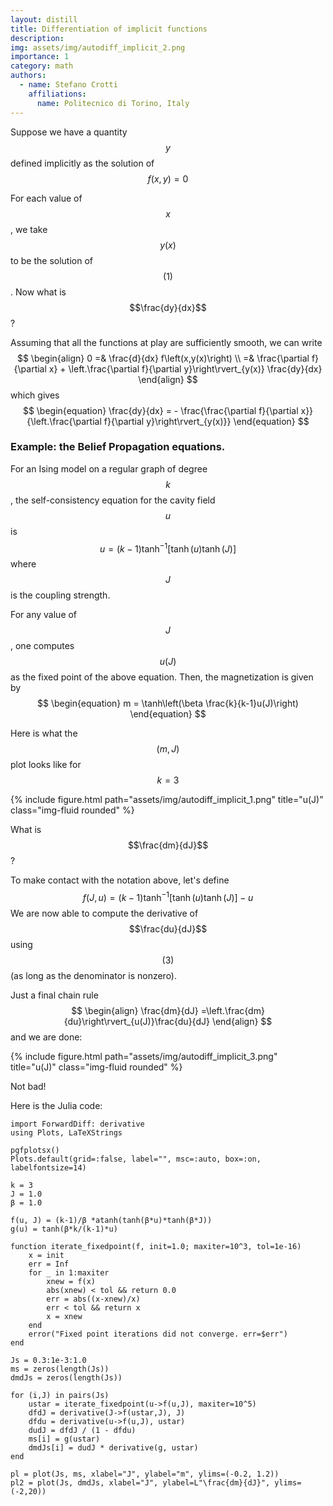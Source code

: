 ```yaml
---
layout: distill
title: Differentiation of implicit functions
description: 
img: assets/img/autodiff_implicit_2.png
importance: 1
category: math
authors:
  - name: Stefano Crotti
    affiliations:
      name: Politecnico di Torino, Italy
---
```


Suppose we have a quantity $$y$$ defined implicitly as the solution of
$$
\begin{equation}
f(x,y)=0
\end{equation}
$$

For each value of $$x$$, we take $$y(x)$$ to be the solution of $$(1)$$.
Now what is $$\frac{dy}{dx}$$?

Assuming that all the functions at play are sufficiently smooth, we can write
$$
\begin{align}
0 =& \frac{d}{dx} f\left(x,y(x)\right) \\
  =&   \frac{\partial f}{\partial x} + \left.\frac{\partial f}{\partial y}\right\rvert_{y(x)} \frac{dy}{dx}
\end{align}
$$
which gives
$$
\begin{equation}
\frac{dy}{dx} = - \frac{\frac{\partial f}{\partial x}}{\left.\frac{\partial f}{\partial y}\right\rvert_{y(x)}}
\end{equation}
$$

### Example: the Belief Propagation equations.

For an Ising model on a regular graph of degree $$k$$, the self-consistency equation for the cavity field $$u$$ is
$$
\begin{equation}
u = (k-1)\tanh^{-1}\left[\tanh(u)\tanh(J)\right]
\end{equation}
$$
where $$J$$ is the coupling strength.

For any value of $$J$$, one computes $$u(J)$$ as the fixed point of the above equation. 
Then, the magnetization is given by
$$
\begin{equation}
m = \tanh\left(\beta \frac{k}{k-1}u(J)\right)
\end{equation}
$$

Here is what the $$(m,J)$$ plot looks like for $$k=3$$
<div class="row justify-content-sm-center">
    <div class="col-sm-8">
        {% include figure.html path="assets/img/autodiff_implicit_1.png" title="u(J)" class="img-fluid rounded" %}
    </div>
</div>
<!-- <div class="caption">
    This image can also have a caption. It's like magic.
</div> -->

What is $$\frac{dm}{dJ}$$?

To make contact with the notation above, let's define 
$$
\begin{equation}
f(J,u) = (k-1)\tanh^{-1}\left[\tanh(u)\tanh(J)\right] - u
\end{equation}
$$
We are now able to compute the derivative of $$\frac{du}{dJ}$$ using $$(3)$$ (as long as the denominator is nonzero).

Just a final chain rule
$$
\begin{align}
\frac{dm}{dJ} =\left.\frac{dm}{du}\right\rvert_{u(J)}\frac{du}{dJ}
\end{align}
$$
and we are done:

<div class="row justify-content-sm-center">
    <div class="col-sm-8">
        {% include figure.html path="assets/img/autodiff_implicit_3.png" title="u(J)" class="img-fluid rounded" %}
    </div>
</div>

Not bad!

Here is the Julia code:
```
import ForwardDiff: derivative
using Plots, LaTeXStrings

pgfplotsx()
Plots.default(grid=:false, label="", msc=:auto, box=:on, labelfontsize=14)

k = 3
J = 1.0
β = 1.0

f(u, J) = (k-1)/β *atanh(tanh(β*u)*tanh(β*J))
g(u) = tanh(β*k/(k-1)*u)

function iterate_fixedpoint(f, init=1.0; maxiter=10^3, tol=1e-16)
    x = init
    err = Inf
    for _ in 1:maxiter
        xnew = f(x)
        abs(xnew) < tol && return 0.0
        err = abs((x-xnew)/x) 
        err < tol && return x
        x = xnew
    end
    error("Fixed point iterations did not converge. err=$err")
end

Js = 0.3:1e-3:1.0
ms = zeros(length(Js))
dmdJs = zeros(length(Js))

for (i,J) in pairs(Js)
    ustar = iterate_fixedpoint(u->f(u,J), maxiter=10^5)
    dfdJ = derivative(J->f(ustar,J), J)
    dfdu = derivative(u->f(u,J), ustar)
    dudJ = dfdJ / (1 - dfdu)
    ms[i] = g(ustar)
    dmdJs[i] = dudJ * derivative(g, ustar)
end

pl = plot(Js, ms, xlabel="J", ylabel="m", ylims=(-0.2, 1.2))
pl2 = plot(Js, dmdJs, xlabel="J", ylabel=L"\frac{dm}{dJ}", ylims=(-2,20))
```